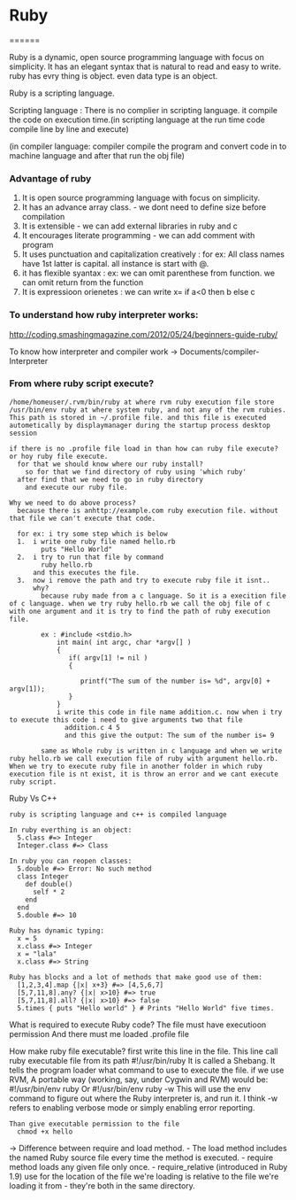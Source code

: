# Ruby
======

  Ruby is a dynamic, open source programming language with focus on simplicity. It has an elegant syntax that is natural to read and easy to write. ruby has evry thing is object. even data type is an object.

  Ruby is a scripting language.
  
  Scripting language : There is no complier in scripting language. it compile the code on execution time.(in scripting language at the run time code compile line by line and execute)
  
  (in compiler language: compiler compile the program and convert code in to machine language and after that run the obj file)

### Advantage of ruby
  1. It is open source programming language with focus on simplicity.
  2. It has an advance array class. - we dont need to define size before compilation
  3. It is extensible - we can add external libraries in ruby and c
  4. It encourages literate programming - we can add comment with program
  5. It uses punctuation and capitalization creatively : for ex: All class names have 1st latter is capital. all instance is start with @. 
  6. it has flexible syantax : ex: we can omit parenthese from function. we can omit return from the function
  7. It is expressioon orienetes : we can write x= if a<0 then b else c

### To understand how ruby interpreter works:
  http://coding.smashingmagazine.com/2012/05/24/beginners-guide-ruby/

  To know how interpreter and compiler work -> Documents/compiler-Interpreter
   
   
  ### From where ruby script execute?

    /home/homeuser/.rvm/bin/ruby at where rvm ruby execution file store
    /usr/bin/env ruby at where system ruby, and not any of the rvm rubies.
    This path is stored in ~/.profile file. and this file is executed autometically by displaymanager during the startup process desktop session

    if there is no .profile file load in than how can ruby file execute? or hoy ruby file execute.
      for that we should know where our ruby install?
        so for that we find directory of ruby using 'which ruby'
      after find that we need to go in ruby directory
        and execute our ruby file.

    Why we need to do above process?
      because there is anhttp://example.com ruby execution file. without that file we can't execute that code.

      for ex: i try some step which is below
      1.  i write one ruby file named hello.rb
            puts "Hello World"
      2.  i try to run that file by command
            ruby hello.rb 
          and this executes the file.
      3.  now i remove the path and try to execute ruby file it isnt..
          why?
            because ruby made from a c language. So it is a execition file of c language. when we try ruby hello.rb we call the obj file of c with one argument and it is try to find the path of ruby execution file.

            ex : #include <stdio.h>
                int main( int argc, char *argv[] )  
                {
                   if( argv[1] != nil )
                   {

                      printf("The sum of the number is= %d", argv[0] + argv[1]);
                   }   
                }
                i write this code in file name addition.c. now when i try to execute this code i need to give arguments two that file
                  addition.c 4 5
                  and this give the output: The sum of the number is= 9

            same as Whole ruby is written in c language and when we write ruby hello.rb we call execution file of ruby with argument hello.rb. When we try to execute ruby file in another folder in which ruby execution file is nt exist, it is throw an error and we cant execute ruby script.
  
  Ruby Vs C++

    ruby is scripting language and c++ is compiled language

    In ruby everthing is an object:
      5.class #=> Integer
      Integer.class #=> Class

    In ruby you can reopen classes:
      5.double #=> Error: No such method
      class Integer
        def double()
          self * 2
        end
      end
      5.double #=> 10

    Ruby has dynamic typing:
      x = 5
      x.class #=> Integer
      x = "lala"
      x.class #=> String

    Ruby has blocks and a lot of methods that make good use of them:
      [1,2,3,4].map {|x| x+3} #=> [4,5,6,7]
      [5,7,11,8].any? {|x| x>10} #=> true
      [5,7,11,8].all? {|x| x>10} #=> false
      5.times { puts "Hello world" } # Prints "Hello World" five times.

  What is required to execute Ruby code?
    The file must have executioon permission
    And there must me loaded .profile file

  How make ruby file executable?
    first write this line in the file. This line call ruby executable file from its path
        #!/usr/bin/ruby
      It is called a Shebang. It tells the program loader what command to use to execute the file. if we use RVM, A portable way (working, say, under Cygwin and RVM) would be:
        #!/usr/bin/env ruby Or #!/usr/bin/env ruby -w
      This will use the env command to figure out where the Ruby interpreter is, and run it.
      I think -w refers to enabling verbose mode or simply enabling error reporting.  
    
    Than give executable permission to the file 
      chmod +x hello 

->  Difference between require and load method.
    - The load method includes the named Ruby source file every time the method is executed.
    - require method loads any given file only once.
    - require_relative (introduced in Ruby 1.9) use for the location of the file we're loading is relative to the file we're loading it from - they're both in the same directory.
